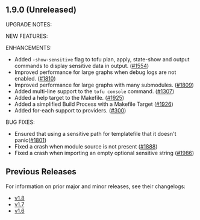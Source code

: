 ## 1.9.0 (Unreleased)

UPGRADE NOTES:

NEW FEATURES:

ENHANCEMENTS:
* Added `-show-sensitive` flag to tofu plan, apply, state-show and output commands to display sensitive data in output. ([#1554](https://github.com/opentofu/opentofu/pull/1554))
* Improved performance for large graphs when debug logs are not enabled. ([#1810](https://github.com/opentofu/opentofu/pull/1810))
* Improved performance for large graphs with many submodules. ([#1809](https://github.com/opentofu/opentofu/pull/1809))
* Added multi-line support to the `tofu console` command. ([#1307](https://github.com/opentofu/opentofu/issues/1307))
* Added a help target to the Makefile. ([#1925](https://github.com/opentofu/opentofu/pull/1925))
* Added a simplified Build Process with a Makefile Target ([#1926](https://github.com/opentofu/opentofu/issues/1926))
* Added for-each support to providers. ([#300](https://github.com/opentofu/opentofu/issues/300))

BUG FIXES:
* Ensured that using a sensitive path for templatefile that it doesn't panic([#1801](https://github.com/opentofu/opentofu/issues/1801))
* Fixed a crash when module source is not present ([#1888](https://github.com/opentofu/opentofu/pull/1888))
* Fixed a crash when importing an empty optional sensitive string ([#1986](https://github.com/opentofu/opentofu/pull/1986))

## Previous Releases

For information on prior major and minor releases, see their changelogs:

- [v1.8](https://github.com/opentofu/opentofu/blob/v1.8/CHANGELOG.md)
- [v1.7](https://github.com/opentofu/opentofu/blob/v1.7/CHANGELOG.md)
- [v1.6](https://github.com/opentofu/opentofu/blob/v1.6/CHANGELOG.md)
